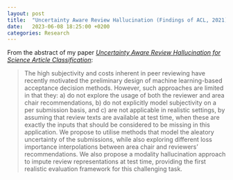 ```yaml
---
layout: post
title:  "Uncertainty Aware Review Hallucination (Findings of ACL, 2021)"
date:   2023-06-08 18:25:00 +0200
categories: Research
---
```


From the abstract of my paper [*Uncertainty Aware Review Hallucination for Science Article Classification*](https://aclanthology.org/2021.findings-acl.443/):

> The high subjectivity and costs inherent in peer reviewing have recently motivated the preliminary design of machine learning-based acceptance decision methods. However, such approaches are limited in that they: a) do not explore the usage of both the reviewer and area chair recommendations, b) do not explicitly model subjectivity on a per submission basis, and c) are not applicable in realistic settings, by assuming that review texts are available at test time, when these are exactly the inputs that should be considered to be missing in this application. We propose to utilise methods that model the aleatory uncertainty of the submissions, while also exploring different loss importance interpolations between area chair and reviewers’ recommendations. We also propose a modality hallucination approach to impute review representations at test time, providing the first realistic evaluation framework for this challenging task.